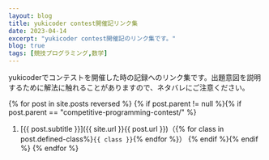 ```yaml
---
layout: blog
title: yukicoder contest開催記リンク集
date: 2023-04-14
excerpt: "yukicoder contest開催記のリンク集です。"
blog: true
tags: [競技プログラミング,数学]
---
```


yukicoderでコンテストを開催した時の記録へのリンク集です。出題意図を説明するために解法に触れることがありますので、ネタバレにご注意ください。

{% for post in site.posts reversed %}
{% if post.parent != null %}{% if post.parent == "competitive-programming-contest/" %}
1. [{{ post.subtitle }}]({{ site.url }}{{ post.url }})（{% for class in post.defined-class%}`{{ class }}`{% endfor %}）
{% endif %}{% endif %}
{% endfor %}
